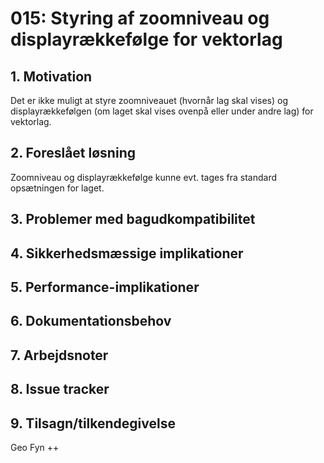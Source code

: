 # 015: Styring af zoomniveau og displayrækkefølge for vektorlag

## 1. Motivation
Det er ikke muligt at styre zoomniveauet (hvornår lag skal vises) og displayrækkefølgen (om laget skal vises ovenpå eller under andre lag) for vektorlag.

## 2. Foreslået løsning
Zoomniveau og displayrækkefølge kunne evt. tages fra standard opsætningen for laget.

## 3. Problemer med bagudkompatibilitet

## 4. Sikkerhedsmæssige implikationer

## 5. Performance-implikationer

## 6. Dokumentationsbehov

## 7. Arbejdsnoter

## 8. Issue tracker  

## 9. Tilsagn/tilkendegivelse
Geo Fyn ++
